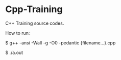 # Cpp-Training
C++ Training source codes.

How to run:

$ g++ -ansi -Wall -g -O0 -pedantic {filename...}.cpp

$ ./a.out
